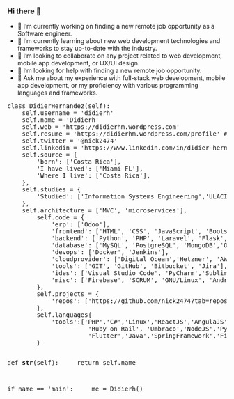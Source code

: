 ### Hi there 👋

<p>
<ul>
<li>🔭 I’m currently working on finding a new remote job opportunity as a Software engineer.</li>
<li>🌱 I’m currently learning about new web development technologies and frameworks to stay up-to-date with the industry.</li>
<li>👯 I’m looking to collaborate on any project related to web development, mobile app development, or UX/UI design.</li>
<li>🤔 I’m looking for help with finding a new remote job opportunity.</li>
<li>💬 Ask me about my experience with full-stack web development, mobile app development, 
or my proficiency with various programming languages and frameworks.</li>
</ul>
<p>
<pre>
class DidierHernandez(self):
    self.username = 'didierh'
    self.name = 'Didierh'
    self.web = 'https://didierhm.wordpress.com'
    self.resume = 'https://didierhm.wordpress.com/profile' #Get in touch for Password.
    self.twitter = '@nick2474'
    self.linkedin = 'https://www.linkedin.com/in/didier-hernandez/'
    self.source = {
        'born': ['Costa Rica'],
        'I have lived': ['Miami FL'],
        'Where I live': ['Costa Rica'],
    },
    self.studies = {
        'Studied': ['Information Systems Engineering','ULACIT'],
    },
    self.architecture = ['MVC', 'microservices'],
        self.code = {
            'erp': ['Odoo'],
            'frontend': ['HTML', 'CSS', 'JavaScript', 'Bootstrap','React','Vue'],
            'backend': ['Python', 'PHP', 'Laravel', 'Flask','Node.Js','Express','Oracle', 'Informix'],
            'database': ['MySQL', 'PostgreSQL', 'MongoDB','Oracle','SQLServer'],
            'devops': ['Docker', 'Jenkins'],
            'cloudprovider': ['Digital Ocean','Hetzner', 'AWS', 'Google'],
            'tools': ['GIT', 'GitHub', 'Bitbucket', 'Jira'],
            'ides': ['Visual Studio Code', 'PyCharm','SublimeText','Xcode','Eclipse','Android Studio'],
            'misc': ['Firebase', 'SCRUM', 'GNU/Linux', 'Android','IOS','Ionic Framework']
        },
        self.projects = {
            'repos': ['https://github.com/nick2474?tab=repositories']
        }, 
        self.languages{
            'tools':['PHP','C#','Linux','ReactJS','AngulaJS','Oracle',
                      'Ruby on Rail', 'Umbraco','NodeJS','Pyton','Ionic Framework',
                      'Flutter','Java','SpringFramework','Figma','and more..']
        }

def __str__(self): 
&nbsp;&nbsp;&nbsp;&nbsp;return self.name
    
if name == 'main':
&nbsp;&nbsp;&nbsp;&nbsp;me = Didierh()

</pre>
